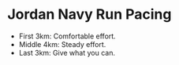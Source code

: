 # Jordan Navy Run Pacing

- First 3km: Comfortable effort.
- Middle 4km: Steady effort.
- Last 3km: Give what you can.
